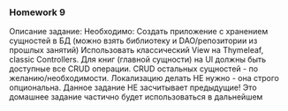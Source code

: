 ### Homework 9
Описание задание:
Необходимо:
Создать приложение с хранением сущностей в БД (можно взять библиотеку и DAO/репозитории из прошлых занятий)
Использовать классический View на Thymeleaf, classic Controllers.
Для книг (главной сущности) на UI должны быть доступные все CRUD операции. CRUD остальных сущностей - по желанию/необходимости.
Локализацию делать НЕ нужно - она строго опциональна. Данное задание НЕ засчитывает предыдущие! Это домашнее задание частично будет использоваться в дальнейшем
